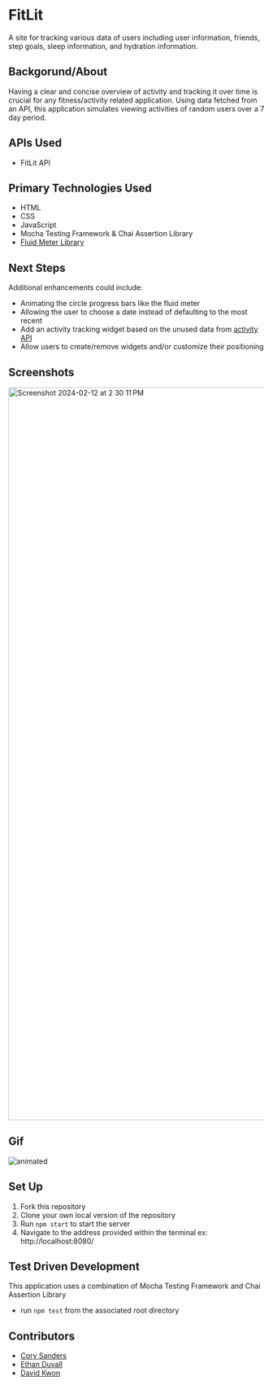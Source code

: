 # FitLit 

A site for tracking various data of users including user information, friends, step goals, sleep information, and hydration information.

## Backgorund/About

Having a clear and concise overview of activity and tracking it over time is crucial for any fitness/activity related application. Using data fetched from an API, this application simulates viewing activities of random users over a 7 day period.

## APIs Used
- FitLit API

## Primary Technologies Used
- HTML
- CSS
- JavaScript
- Mocha Testing Framework & Chai Assertion Library
- [Fluid Meter Library](https://github.com/aarcoraci/fluid-meter)

## Next Steps
Additional enhancements could include:
- Animating the circle progress bars like the fluid meter
- Allowing the user to choose a date instead of defaulting to the most recent
- Add an activity tracking widget based on the unused data from [activity API](https://fitlit-api.herokuapp.com/api/v1/activity)
- Allow users to create/remove widgets and/or customize their positioning

## Screenshots

<img width="1440" alt="Screenshot 2024-02-12 at 2 30 11 PM" src="https://github.com/dkwon1223/fitlit/assets/112133897/0d196ca6-cda7-4d8a-9b51-8af300214bb6">

## Gif 
![animated](https://github.com/dkwon1223/fitlit-starter-kit/assets/147420318/d15c2e29-b32d-418a-8a2a-63baed37fdb3)

## Set Up
1. Fork this repository
2. Clone your own local version of the repository
3. Run `npm start` to start the server
4. Navigate to the address provided within the terminal ex: http://localhost:8080/

## Test Driven Development
This application uses a combination of Mocha Testing Framework and Chai Assertion Library
- run `npm test` from the associated root directory

## Contributors
- [Cory Sanders](https://github.com/corysanders3)
- [Ethan Duvall](https://github.com/Eduvall23)
- [David Kwon](https://github.com/dkwon1223)
